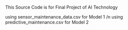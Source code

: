 This Source Code is for Final Project of AI Technology

using sensor_maintenance_data.csv for Model 1 /n
using predictive_maintenance.csv for Model 2
